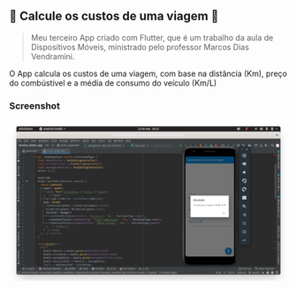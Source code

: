 ## :car: Calcule os custos de uma viagem :car:
> Meu terceiro App criado com Flutter, que é um trabalho da aula de Dispositivos Móveis, ministrado pelo professor Marcos Dias Vendramini.

O App calcula os custos de uma viagem, com base na distância (Km), preço do combústivel e a média de consumo do veículo (Km/L)

### Screenshot
![](.github/screenshot.png)
